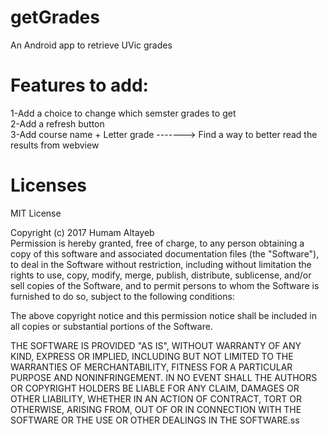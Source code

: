 # getGrades
An Android app to retrieve UVic grades<br />


# Features to add:

  1-Add a choice to change which semster grades to get<br />
  2-Add a refresh button<br />
  3-Add course name + Letter grade -------> Find a way to better read the results from webview<br />

# Licenses

MIT License<br />

Copyright (c) 2017 Humam Altayeb<br />
Permission is hereby granted, free of charge, to any person obtaining a copy
of this software and associated documentation files (the "Software"), to deal
in the Software without restriction, including without limitation the rights
to use, copy, modify, merge, publish, distribute, sublicense, and/or sell
copies of the Software, and to permit persons to whom the Software is
furnished to do so, subject to the following conditions:<br />

The above copyright notice and this permission notice shall be included in all
copies or substantial portions of the Software.<br />

THE SOFTWARE IS PROVIDED "AS IS", WITHOUT WARRANTY OF ANY KIND, EXPRESS OR
IMPLIED, INCLUDING BUT NOT LIMITED TO THE WARRANTIES OF MERCHANTABILITY,
FITNESS FOR A PARTICULAR PURPOSE AND NONINFRINGEMENT. IN NO EVENT SHALL THE
AUTHORS OR COPYRIGHT HOLDERS BE LIABLE FOR ANY CLAIM, DAMAGES OR OTHER
LIABILITY, WHETHER IN AN ACTION OF CONTRACT, TORT OR OTHERWISE, ARISING FROM,
OUT OF OR IN CONNECTION WITH THE SOFTWARE OR THE USE OR OTHER DEALINGS IN THE
SOFTWARE.ss
